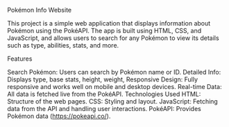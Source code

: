Pokémon Info Website


This project is a simple web application that displays information about Pokémon using the PokéAPI. The app is built using HTML, CSS, and JavaScript, and allows users to search for any Pokémon to view its details such as type, abilities, stats, and more.

Features



Search Pokémon: Users can search by Pokémon name or ID.
Detailed Info: Displays type, base stats, height, weight,
Responsive Design: Fully responsive and works well on mobile and desktop devices.
Real-time Data: All data is fetched live from the PokéAPI.
Technologies Used
HTML: Structure of the web pages.
CSS: Styling and layout.
JavaScript: Fetching data from the API and handling user interactions.
PokéAPI: Provides Pokémon data (https://pokeapi.co/).
